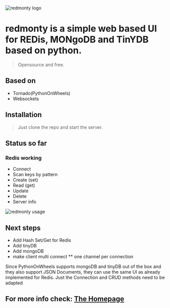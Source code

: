 
![redmonty logo](http://www.pythononwheels.org/static/upload/redmonty_logo_2.png)


# redmonty is a simple web based UI for REDis, MONgoDB and TinYDB based on python.

> Opensource and free. 

## Based on 
* Tornado(PythonOnWheels)
* Websockets


## Installation

> Just clone the repo and start the server.

## Status so far 
### Redis working 
* Connect
* Scan keys by pattern
* Create (set)
* Read (get)
* Update
* Delete
* Server info

![redmonty usage](http://www.pythononwheels.org/static/upload/redmonty_usage_gif_1.gif)

## Next steps

* Add Hash Set/Get for Redis
* Add tinyDB
* Add mongoDB
* make client multi connect
** one channel per connection 

Since PythonOnWheels supports mongoDB and tinyDB out of the box and they also support
JSON Documents, they can use the same UI as already implemented for Redis.
Just the Connection and CRUD methods need to be adapted

## For more info check: [The Homepage](http://www.pythononwheels.org/redmonty)


    
